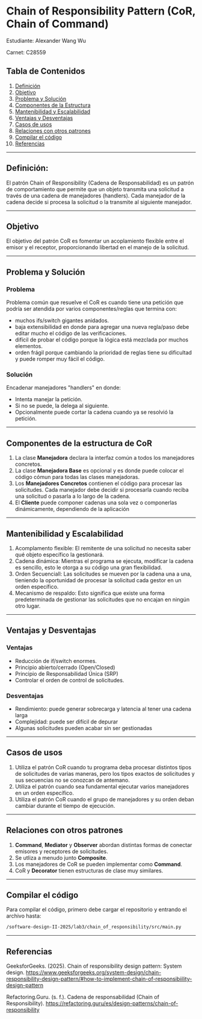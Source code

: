 # Chain of Responsibility Pattern (CoR, Chain of Command)

Estudiante: Alexander Wang Wu

Carnet: C28559

## Tabla de Contenidos
1. [Definición](#Definición)
2. [Objetivo](#Objetivo)
2. [Problema y Solución](#Problema-y-Solución)
3. [Componentes de la Estructura](#Componentes-de-la-Estructura)
4. [Mantenibilidad y Escalabilidad](#Mantenibilidad-y-Escalabilidad)
5. [Ventajas y Desventajas](#Ventajas-y-Desventajas)
6. [Casos de usos](#Casos-de-usos)
7. [Relaciones con otros patrones](#Relaciones-con-otros-patrones)
8. [Compilar el código](#Compilar-el-código)
9. [Referencias](#Referencias)

---

## Definición:

El patrón Chain of Responsibility (Cadena de Responsabilidad) es un patrón de comportamiento que permite que un objeto transmita una solicitud a través de una cadena de manejadores (handlers). Cada manejador de la cadena decide si procesa la solicitud o la transmite al siguiente manejador.

---

## Objetivo

El objetivo del patrón CoR es fomentar un acoplamiento flexible entre el emisor y el receptor, proporcionando libertad en el manejo de la solicitud.

---

## Problema y Solución
### Problema
Problema común que resuelve el CoR es cuando tiene una petición que podría ser atendida por varios componentes/reglas que termina con:

* muchos ifs/switch gigantes anidados.
* baja extensibilidad en donde para agregar una nueva regla/paso debe editar mucho el código de las verificaciones.
* difícil de probar el código porque la lógica está mezclada por muchos elementos.
* orden frágil porque cambiando la prioridad de reglas tiene su dificultad y puede romper muy fácil el código.

### Solución
Encadenar manejadores "handlers" en donde:

* Intenta manejar la petición.
* Si no se puede, la delega al siguiente.
* Opcionalmente puede cortar la cadena cuando ya se resolvió la petición.
---

## Componentes de la estructura de CoR
1. La clase **Manejadora** declara la interfaz común a todos los manejadores concretos.
2. La clase **Manejadora Base** es opcional y es donde puede colocar el código cómun para todas las clases manejadoras.
3. Los **Manejadores Concretos** contienen el código para procesar las solicitudes. Cada manejador debe decidir si procesarla cuando reciba una solicitud o pasarla a lo largo de la cadena.
4. El **Cliente** puede componer cadenas una sola vez o componerlas dinámicamente, dependiendo de la aplicación
---

## Mantenibilidad y Escalabilidad
1. Acomplamento flexible: El remitente de una solicitud no necesita saber qué objeto específico la gestionará.
2. Cadena dinámica: Mientras el programa se ejecuta, modificar la cadena es sencillo, esto le otorga a su código una gran flexibilidad.
3. Orden Secuenciall: Las solicitudes se mueven por la cadena una a una, tieniendo la oportunidad de procesar la solicitud cada gestor en un orden específico.
4. Mecanismo de respaldo: Esto significa que existe una forma predeterminada de gestionar las solicitudes que no encajan en ningún otro lugar.
---

## Ventajas y Desventajas
### Ventajas
* Reducción de if/switch enormes.
* Principio abierto/cerrado (Open/Closed)
* Principio de Responsabilidad Única (SRP)
* Controlar el orden de control de solicitudes.

### Desventajas
* Rendimiento: puede generar sobrecarga y latencia al tener una cadena larga
* Complejidad: puede ser difícil de depurar
* Algunas solicitudes pueden acabar sin ser gestionadas
---

## Casos de usos
1. Utiliza el patrón CoR cuando tu programa deba procesar distintos tipos de solicitudes de varias maneras, pero los tipos exactos de solicitudes y sus secuencias no se conozcan de antemano.
2. Utiliza el patrón cuando sea fundamental ejecutar varios manejadores en un orden específico.
3. Utiliza el patrón CoR cuando el grupo de manejadores y su orden deban cambiar durante el tiempo de ejecución.
---

## Relaciones con otros patrones
1. **Command**, **Mediator** y **Observer** abordan distintas formas de conectar emisores y receptores de solicitudes.
2. Se utliza a menudo junto **Composite**.
3. Los manejadores de CoR se pueden implementar como **Command**.
4. CoR y **Decorator** tienen estructuras de clase muy similares.
---

## Compilar el código
Para compilar el código, primero debe cargar el repositorio y entrando el archivo hasta:
```bash
/software-design-II-2025/lab3/chain_of_responsibility/src/main.py
```

---

## Referencias
GeeksforGeeks. (2025). Chain of responsibility design pattern: System design. https://www.geeksforgeeks.org/system-design/chain-responsibility-design-pattern/#how-to-implement-chain-of-responsibiility-design-pattern

Refactoring.Guru. (s. f.). Cadena de responsabilidad (Chain of Responsibility). https://refactoring.guru/es/design-patterns/chain-of-responsibility